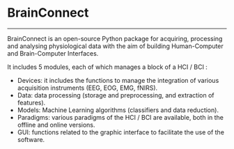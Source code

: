 
# BrainConnect
---
BrainConnect is an open-source Python package for acquiring, processing and analysing physiological data with the aim of building Human-Computer and Brain-Computer Interfaces. 

It includes 5 modules, each of which manages a block of a HCI / BCI :
* Devices: it includes the functions to manage the integration of various acquisition instruments (EEG, EOG, EMG, fNIRS).
* Data: data processing (storage and preprocessing, and extraction of features).
* Models: Machine Learning algorithms (classifiers and data reduction).
* Paradigms: various paradigms of the HCI / BCI are available, both in the offline and online versions.
* GUI: functions related to the graphic interface to facilitate the use of the software.
    

